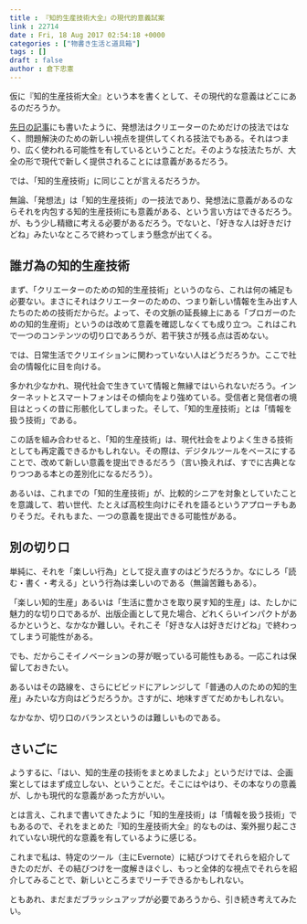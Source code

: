 ```yaml
---
title : 『知的生産技術大全』の現代的意義試案
link : 22714
date : Fri, 18 Aug 2017 02:54:18 +0000
categories : ["物書き生活と道具箱"]
tags : []
draft : false
author : 倉下忠憲
---
```


仮に『知的生産技術大全』という本を書くとして、その現代的な意義はどこにあるのだろうか。

<a href="https://rashita.net/blog/?p=22709">先日の記事</a>にも書いたように、発想法はクリエーターのためだけの技法ではなく、問題解決のための新しい視点を提供してくれる技法でもある。それはつまり、広く使われる可能性を有しているということだ。そのような技法たちが、大全の形で現代で新しく提供されることには意義があるだろう。

では、「知的生産技術」に同じことが言えるだろうか。

無論、「発想法」は「知的生産技術」の一技法であり、発想法に意義があるのならそれを内包する知的生産技術にも意義がある、という言い方はできるだろう。が、もう少し精緻に考える必要があるだろう。でないと、「好きな人は好きだけどね」みたいなところで終わってしまう懸念が出てくる。

<h2>誰ガ為の知的生産技術</h2>

まず、「クリエーターのための知的生産技術」というのなら、これは何の補足も必要ない。まさにそれはクリエーターのための、つまり新しい情報を生み出す人たちのための技術だからだ。よって、その文脈の延長線上にある「ブロガーのための知的生産術」というのは改めて意義を確認しなくても成り立つ。これはこれで一つのコンテンツの切り口であろうが、若干狭さが残る点は否めない。

では、日常生活でクリエイションに関わっていない人はどうだろうか。ここで社会の情報化に目を向ける。

多かれ少なかれ、現代社会で生きていて情報と無縁ではいられないだろう。インターネットとスマートフォンはその傾向をより強めている。受信者と発信者の境目はとっくの昔に形骸化してしまった。そして、「知的生産技術」とは「情報を扱う技術」である。

この話を組み合わせると、「知的生産技術」は、現代社会をよりよく生きる技術としても再定義できるかもしれない。その際は、デジタルツールをベースにすることで、改めて新しい意義を提出できるだろう（言い換えれば、すでに古典となりつつある本との差別化になるだろう）。

あるいは、これまでの「知的生産技術」が、比較的シニアを対象としていたことを意識して、若い世代、たとえば高校生向けにそれを語るというアプローチもありそうだ。それもまた、一つの意義を提出できる可能性がある。

<h2>別の切り口</h2>

単純に、それを「楽しい行為」として捉え直すのはどうだろうか。なにしろ「読む・書く・考える」という行為は楽しいのである（無論苦難もある）。

「楽しい知的生産」あるいは「生活に豊かさを取り戻す知的生産」は、たしかに魅力的な切り口であるが、出版企画として見た場合、どれくらいインパクトがあるかというと、なかなか難しい。それこそ「好きな人は好きだけどね」で終わってしまう可能性がある。

でも、だからこそイノベーションの芽が眠っている可能性もある。一応これは保留しておきたい。

あるいはその路線を、さらにビビッドにアレンジして「普通の人のための知的生産」みたいな方向はどうだろうか。さすがに、地味すぎてだめかもしれない。

なかなか、切り口のバランスというのは難しいものである。

<h2>さいごに</h2>

ようするに、「はい、知的生産の技術をまとめましたよ」というだけでは、企画案としてはまず成立しない、ということだ。そこにはやはり、その本なりの意義が、しかも現代的な意義があった方がいい。

とは言え、これまで書いてきたように「知的生産技術」は「情報を扱う技術」でもあるので、それをまとめた『知的生産技術大全』的なものは、案外掘り起こされていない現代的な意義を有しているように感じる。

これまで私は、特定のツール（主にEvernote）に結びつけてそれらを紹介してきたのだが、その結びつけを一度解きほぐし、もっと全体的な視点でそれらを紹介してみることで、新しいところまでリーチできるかもしれない。

ともあれ、まだまだブラッシュアップが必要であろうから、引き続き考えてみたい。